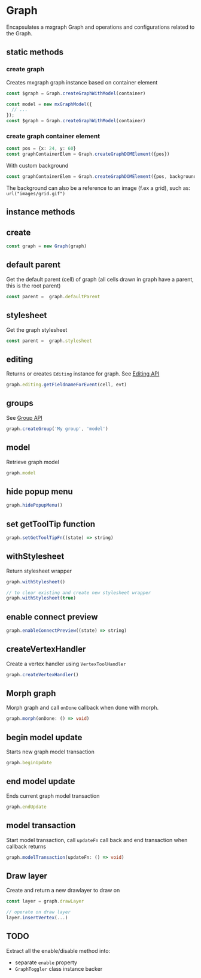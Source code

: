 # Graph

Encapsulates a mxgraph Graph and operations and configurations related to the Graph.

## static methods

### create graph

Creates mxgraph graph instance based on container element

```ts
const $graph = Graph.createGraphWithModel(container)
```

```ts
const model = new mxGraphModel({
  // ...
});
const $graph = Graph.createGraphWithModel(container)
```

### create graph container element

```ts
const pos = {x: 24, y: 60}
const graphContainerElem = Graph.createGraphDOMElement({pos})
```

With custom background

```ts
const graphContainerElem = Graph.createGraphDOMElement({pos, background: 'silver'})
```

The background can also be a reference to an image (f.ex a grid), such as: `url("images/grid.gif")`

## instance methods

## create

```ts
const graph = new Graph(graph)
```

## default parent

Get the default parent (cell) of graph (all cells drawn in graph have a parent, this is the root parent)

```ts
const parent =  graph.defaultParent
```

## stylesheet

Get the graph stylesheet

```ts
const parent =  graph.stylesheet
```

## editing

Returns or creates `Editing` instance for graph.
See [Editing API](./Editing.md)

```ts
graph.editing.getFieldnameForEvent(cell, evt)
```

## groups

See [Group API](./Group.md)

```ts
graph.createGroup('My group', 'model')
```

## model

Retrieve graph model

```ts
graph.model
```

## hide popup menu

```ts
graph.hidePopupMenu()
```

## set getToolTip function

```ts
graph.setGetToolTipFn((state) => string)
```

## withStylesheet

Return stylesheet wrapper

```ts
graph.withStylesheet()

// to clear existing and create new stylesheet wrapper
graph.withStylesheet(true)
```

## enable connect preview

```ts
graph.enableConnectPreview((state) => string)
```

## createVertexHandler

Create a vertex handler using `VertexToolHandler`

```ts
graph.createVertexHandler()
```


## Morph graph

Morph graph and call `onDone` callback when done with morph.

```ts
graph.morph(onDone: () => void)
```

## begin model update

Starts new graph model transaction

```ts
graph.beginUpdate
```

## end model update

Ends current graph model transaction

```ts
graph.endUpdate
```

## model transaction

Start model transaction, call `updateFn` call back and end transaction when callback returns

```ts
graph.modelTransaction(updateFn: () => void)
```

## Draw layer

Create and return a new drawlayer to draw on

```ts
const layer = graph.drawLayer

// operate on draw layer
layer.insertVertex(...)
```

## TODO

Extract all the enable/disable method into:

- separate `enable` property
- `GraphToggler` class instance backer
